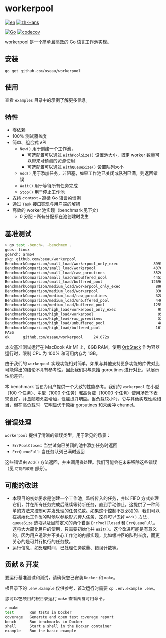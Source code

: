 # workerpool

[![en](https://img.shields.io/badge/lang-en-blue.svg)](https://github.com/oseau/workerpool/blob/main/README.md)
[![zh-Hans](https://img.shields.io/badge/lang-zh--Hans-blue.svg)](https://github.com/oseau/workerpool/blob/main/README.zh-Hans.md)

[![Go](https://github.com/oseau/workerpool/actions/workflows/codecov.yml/badge.svg)](https://github.com/oseau/workerpool/actions/workflows/codecov.yml)
[![codecov](https://codecov.io/gh/oseau/workerpool/branch/main/graph/badge.svg)](https://codecov.io/gh/oseau/workerpool)

workerpool 是一个简单且高效的 Go 语言工作池实现。

## 安装

```bash
go get github.com/oseau/workerpool
```

## 使用

查看 `examples` 目录中的示例了解更多信息。

## 特性

- 零依赖
- 100% 测试覆盖度
- 简单、组合式 API
  - `New()` 用于创建一个工作池，
    - 可选配置可以通过 `WithPoolSize()` 设置池大小，固定 worker 数量可以带来可预测的资源使用
    - 可选配置可以通过 `WithQueueSize()` 设置队列大小
  - `Add()` 用于添加任务，非阻塞，如果工作池已关闭或队列已满，则返回错误
  - `Wait()` 用于等待所有任务完成
  - `Stop()` 用于停止工作池
- 支持 context - 遵循 Go 语言的惯例
- 通过 `Task` 接口实现与用户端的解耦
- 高效的 worker 池实现（benchmark 见下文）
  - 0 分配 - 所有分配都在池创建时发生

## 基准测试

```bash
> go test -bench=. -benchmem .
goos: linux
goarch: arm64
pkg: github.com/oseau/workerpool
BenchmarkComparison/small_load/workerpool_only_exec                89955             13018 ns/op               0 B/op          0 allocs/op
BenchmarkComparison/small_load/workerpool                          43704             32827 ns/op            4896 B/op         32 allocs/op
BenchmarkComparison/small_load/raw_goroutines                      35260             35770 ns/op            2420 B/op        102 allocs/op
BenchmarkComparison/small_load/unbuffered_pool                     44536             29641 ns/op            1908 B/op        109 allocs/op
BenchmarkComparison/small_load/buffered_pool                      126960             13456 ns/op            2804 B/op        110 allocs/op
BenchmarkComparison/medium_load/workerpool_only_exec                8961            121890 ns/op               1 B/op          0 allocs/op
BenchmarkComparison/medium_load/workerpool                          8308            156800 ns/op           19067 B/op         44 allocs/op
BenchmarkComparison/medium_load/raw_goroutines                      3288            393416 ns/op           24020 B/op       1002 allocs/op
BenchmarkComparison/medium_load/unbuffered_pool                     4467            277537 ns/op           16404 B/op       1013 allocs/op
BenchmarkComparison/medium_load/buffered_pool                      12555             91724 ns/op           24596 B/op       1014 allocs/op
BenchmarkComparison/high_load/workerpool_only_exec                   984           1213473 ns/op             168 B/op          0 allocs/op
BenchmarkComparison/high_load/workerpool                             954           1442740 ns/op          168692 B/op         76 allocs/op
BenchmarkComparison/high_load/raw_goroutines                         324           3961079 ns/op          240020 B/op      10002 allocs/op
BenchmarkComparison/high_load/unbuffered_pool                        483           2257318 ns/op          160596 B/op      10021 allocs/op
BenchmarkComparison/high_load/buffered_pool                         1617            870150 ns/op          242516 B/op      10022 allocs/op
PASS
ok      github.com/oseau/workerpool     24.072s
```

本次基准测试运行在 MacBook Air M1 上，8GB RAM，使用 [OrbStack](https://www.orbstack.dev/) 作为容器运行时，限制 CPU 为 100% 和可用内存为 1GB。

由于我们的 `workerpool` 实现功能相对简单，如果与其他支持更多功能的库做对比可能得出的结论不具有参考性。因此我们只与原始 goroutines 进行对比，以展示性能差异。

本 benchmark 旨在为用户提供一个大致的性能参考。我们的 `workerpool` 在小型（100 个任务）、中型（1000 个任务）和高负载（10000 个任务）使用场景下表现良好，并且随着负载增加，性能提升明显。当负载较小时，它与其他实现性能相当，但在高负载时，它明显优于原始 goroutines 和未缓冲 channel。

## 错误处理

`workerpool` 提供了清晰的错误类型，用于常见的场景：

- `ErrPoolClosed`: 当尝试向已关闭的池中添加任务时返回
- `ErrQueueFull`: 当任务队列已满时返回

这些错误由 `Add()` 方法返回，并由调用者处理。我们可能会在未来移除这些错误（见 `可能的改进` 部分）。

## 可能的改进

- 本项目的初始要求是创建一个工作池，监听传入的任务，并以 FIFO 方式处理它们，并在所有任务完成后继续等待新任务，直到手动停止。这提供了一种简单的方法来控制可并发处理的任务总数。如果这个控制不是必须的，我们可以在初始化工作池的时候以参数形式传入任务，这样可以去掉 `Add()` 方法、 `queueSize` 选项以及目前定义的两个错误 `ErrPoolClosed` 和 `ErrQueueFull`。这将大大简化用户的使用，只需要初始化并 `Wait()`。这个改进可能是有意义的，因为用户通常并不关心工作池的内部实现，比如缓冲区的队列长度，而更关心的是可并行执行的任务数。
- 运行信息，如处理时间、已处理任务数量、错误计数等。

## 贡献 & 开发

要运行基准测试和测试，请确保您已安装 `Docker` 和 `make`。

根目录下的 `.env.example` 仅供参考，首次运行时需要 `cp .env.example .env`。

您可以在项目的根目录运行 `make` 查看所有可用命令。

```bash
> make
test       Run tests in Docker
coverage   Generate and open test coverage report
bench      Run benchmarks in Docker
shell      Start a shell in the Docker container
example    Run the basic example
```

